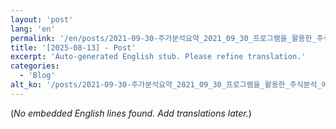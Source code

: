 ```yaml
---
layout: 'post'
lang: 'en'
permalink: '/en/posts/2021-09-30-주가분석요약_2021_09_30_프로그램을_활용한_주식분석_예상결과_19_36_48/'
title: '[2025-08-13] - Post'
excerpt: 'Auto-generated English stub. Please refine translation.'
categories:
  - 'Blog'
alt_ko: '/posts/2021-09-30-주가분석요약_2021_09_30_프로그램을_활용한_주식분석_예상결과_19_36_48/'
---
```


(*No embedded English lines found. Add translations later.*)
